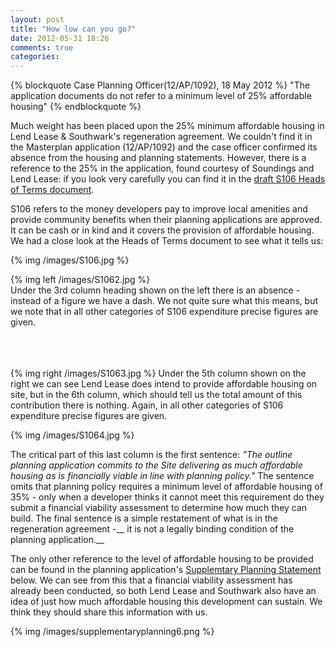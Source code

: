 ```yaml
---
layout: post
title: "How low can you go?"
date: 2012-05-31 18:26
comments: true
categories: 
---
```


{% blockquote Case Planning Officer(12/AP/1092), 18 May 2012 %}
"The application documents do not refer to a minimum level of 25% affordable housing"
{% endblockquote %}

Much weight has been placed upon the 25% minimum affordable housing in Lend Lease & Southwark's regeneration agreement. We couldn't find it in the Masterplan application (12/AP/1092) and the case officer confirmed its absence from the housing and planning statements. However, there is a reference to the 25% in the application, found courtesy of Soundings and Lend Lease: if you look very carefully you can find it in the [draft S106 Heads of Terms document](http://planningonline.southwark.gov.uk/DocsOnline/Documents/224053_1.pdf).

S106 refers to the money developers pay to improve local amenities and provide community benefits when their planning applications are approved. It can be cash or in kind and it covers the provision of affordable housing. We had a close look at the Heads of Terms document to see what it tells us: 


{% img /images/S106.jpg %}

{% img left /images/S1062.jpg %} </br>
Under the 3rd column heading shown on the left there is an absence - instead of a figure we have a dash. We not quite sure what this means, but we note that in all other categories of S106 expenditure precise figures are given.

</br></br></br>
{% img right /images/S1063.jpg %} Under the 5th column shown on the right we can see Lend Lease does intend to provide affordable housing on site, but in the 6th column, which should tell us the total amount of this contribution there is nothing. Again, in all other categories of S106 expenditure precise figures are given.


{% img /images/S1064.jpg %}

The critical part of this last column is the first sentence: _"The outline planning application commits to the Site delivering as much affordable housing as is financially viable in line with planning policy."_ The sentence omits that planning policy requires a minimum level of affordable housing of 35% - only when a developer thinks it cannot meet this requirement do they submit a financial viability assessment to determine how much they can build. The final sentence is a simple restatement of what is in the regeneration agreement -__ it is not a legally binding condition of the planning application.__

The only other reference to the level of affordable housing to be provided can be found in the planning application's [Supplemtary Planning Statement](http://planningonline.southwark.gov.uk/DocsOnline/Documents/225206_1.pdf) below. We can see from this that a financial viability assessment has already been conducted, so both Lend Lease and Southwark also have an idea of just how much affordable housing this development can sustain. We think they should share this information with us.

{% img /images/supplementaryplanning6.png %}



